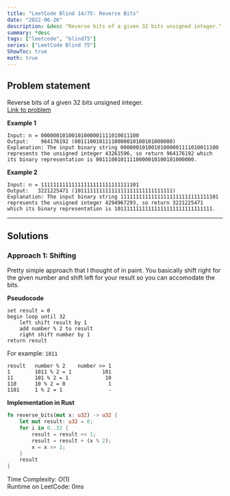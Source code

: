 ```yaml
---
title: "LeetCode Blind 14/75: Reverse Bits"
date: "2022-06-26"
description: &desc "Reverse bits of a given 32 bits unsigned integer."
summary: *desc
tags: ["leetcode", "blind75"]
series: ["LeetCode Blind 75"]
ShowToc: true
math: true
---
```


## Problem statement

Reverse bits of a given 32 bits unsigned integer.  
[Link to problem](https://leetcode.com/problems/reverse-bits/)

**Example 1**

```
Input: n = 00000010100101000001111010011100
Output:    964176192 (00111001011110000010100101000000)
Explanation: The input binary string 00000010100101000001111010011100 represents the unsigned integer 43261596, so return 964176192 which its binary representation is 00111001011110000010100101000000.
```

**Example 2**

```
Input: n = 11111111111111111111111111111101
Output:   3221225471 (10111111111111111111111111111111)
Explanation: The input binary string 11111111111111111111111111111101 
represents the unsigned integer 4294967293, so return 3221225471 
which its binary representation is 10111111111111111111111111111111.
```

---

## Solutions

### Approach 1: Shifting

Pretty simple approach that I thought of in paint. You basically shift right for the given number
and shift left for your result so you can accomodate the bits.  

**Pseudocode**

```
set result = 0
begin loop until 32
    left shift result by 1
    add number % 2 to result
    right shift number by 1
return result
```

For example: `1011`

```text
result   number % 2    number >> 1
1        1011 % 2 = 1          101
11       101 % 2 = 1            10
110      10 % 2 = 0              1
1101     1 % 2 = 1               -
```

**Implementation in Rust**

```rs
fn reverse_bits(mut x: u32) -> u32 {
    let mut result: u32 = 0;
    for i in 0..32 {
        result = result << 1;
        result = result + (x % 2);
        x = x >> 1;
    }
    result
}
```

Time Complexity: $O(1)$  
Runtime on LeetCode: $0$ms
